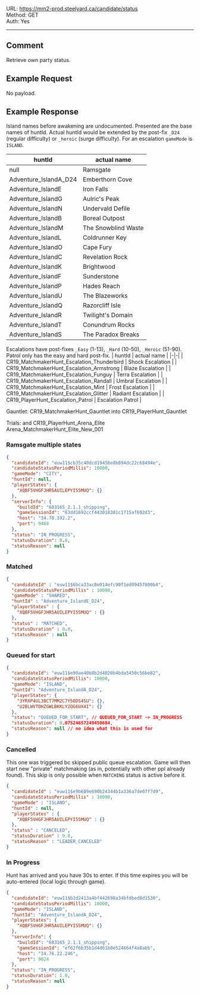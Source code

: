 URL: https://mm2-prod.steelyard.ca/candidate/status \
Method: GET \
Auth: Yes

---

## Comment
Retrieve own party status.

## Example Request
No payload.

## Example Response
Island names before awakening are undocumented. Presented are the base names of huntId. Actual huntId would be extended by the post-fix `_D24` (regular difficulty) or `_heroic` (surge difficulty). For an escalation `gameMode` is `ISLAND`.

| huntId | actual name |
|-|-|
| null | Ramsgate |
| Adventure_IslandA_D24 | Emberthorn Cove |
| Adventure_IslandE | Iron Falls |
| Adventure_IslandG | Aulric's Peak |
| Adventure_IslandN | Undervald Defile |
| Adventure_IslandB | Boreal Outpost |
| Adventure_IslandM | The Snowblind Waste |
| Adventure_IslandL | Coldrunner Key |
| Adventure_IslandO | Cape Fury |
| Adventure_IslandC | Revelation Rock |
| Adventure_IslandK | Brightwood |
| Adventure_IslandF | Sunderstone |
| Adventure_IslandP | Hades Reach |
| Adventure_IslandU | The Blazeworks |
| Adventure_IslandQ | Razorcliff Isle |
| Adventure_IslandR | Twilight's Domain |
| Adventure_IslandT | Conundrum Rocks |
| Adventure_IslandS | The Paradox Breaks |

Escalations have post-fixes `_Easy` (1-13), `_Hard` (10-50), `_Heroic` (51-90). Patrol only has the easy and hard post-fix.
| huntId | actual name |
|-|-|
| CR19_MatchmakerHunt_Escalation_Thunderbird | Shock Escalation |
| CR19_MatchmakerHunt_Escalation_Armstrong | Blaze Escalation |
| CR19_MatchmakerHunt_Escalation_Funguy | Terra Escalation |
| CR19_MatchmakerHunt_Escalation_Randall | Umbral Escalation |
| CR19_MatchmakerHunt_Escalation_Mint | Frost Escalation |
| CR19_MatchmakerHunt_Escalation_Glitter | Radiant Escalation |
| CR19_PlayerHunt_Escalation_Patrol | Escalation Patrol |

Gauntlet: CR19_MatchmakerHunt_Gauntlet into CR19_PlayerHunt_Gauntlet

Trials: and CR19_PlayerHunt_Arena_Elite Arena_MatchmakerHunt_Elite_New_001

### Ramsgate multiple states
```json
{
  "candidateId": "euw11$cb35c40dcd19456e8b894dc22c68494e",
  "candidateStatusPeriodMillis": 10000,
  "gameMode": "CITY",
  "huntId": null,
  "playerStates": {
    "XQBF5VHGFJHR5AUILEPYI55MUQ": {}
  },
  "serverInfo": {
    "buildId": "683165_2.1.1_shipping",
    "gameSessionId": "63dd1692ccf443018381c1715af692d3",
    "host": "34.78.192.2",
    "port": 9468
  },
  "status": "IN_PROGRESS",
  "statusDuration": 0.0,
  "statusReason": null
}
```

### Matched
```json
{
  "candidateId" : "euw11$6bca33ac8e014efc90f1ed09457800b4",
  "candidateStatusPeriodMillis" : 10000,
  "gameMode" : "SHARED",
  "huntId" : "Adventure_IslandE_D24",
  "playerStates" : {
    "XQBF5VHGFJHR5AUILEPYI55MUQ" : {}
  },
  "status" : "MATCHED",
  "statusDuration" : 0.0,
  "statusReason" : null
}
```

### Queued for start
```json
{
  "candidateId": "euw11$e90ae40b8b2d4020b4bda5450c56be82",
  "candidateStatusPeriodMillis": 10000,
  "gameMode": "ISLAND",
  "huntId": "Adventure_IslandA_D24",
  "playerStates": {
    "3YRXP4UL3BCT7MM2C7Y5ODS4SU": {},
    "U2BLWVTDHZGWLBKKLY2QG6UX4I": {}
  },
  "status": "QUEUED_FOR_START", // QUEUED_FOR_START -> IN_PROGRESS
  "statusDuration": 0.07524657249450684,
  "statusReason": null // no idea what this is used for
}
```

### Cancelled
This one was triggered bc skipped public queue escalation. Game will then start new "private" matchmaking (as in, potentially with other ppl already found). This skip is only possible when `MATCHING` status is active before it.
```json
{
  "candidateId" : "euw11$e9b689e690b24344b1a336a7de07f7d9",
  "candidateStatusPeriodMillis" : 10000,
  "gameMode" : "ISLAND",
  "huntId" : null,
  "playerStates" : {
    "XQBF5VHGFJHR5AUILEPYI55MUQ" : {}
  },
  "status" : "CANCELED",
  "statusDuration" : 9.0,
  "statusReason" : "LEADER_CANCELED"
}
```

### In Progress
Hunt has arrived and you have 30s to enter. If this time expires you will be auto-entered (local logic through game).
```json
{
  "candidateId": "euw11$b2d2413a4bf442698a34bfdbed0d1530",
  "candidateStatusPeriodMillis": 10000,
  "gameMode": "ISLAND",
  "huntId": "Adventure_IslandA_D24",
  "playerStates": {
    "XQBF5VHGFJHR5AUILEPYI55MUQ": {}
  },
  "serverInfo": {
    "buildId": "683165_2.1.1_shipping",
    "gameSessionId": "ef62f6b35b1d4d61b0e524664f4a8abb",
    "host": "34.76.22.246",
    "port": 9024
  },
  "status": "IN_PROGRESS",
  "statusDuration": 1.0,
  "statusReason": null
}
```